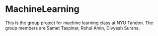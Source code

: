 # MachineLearning
This is the group project for machine learning class at NYU Tandon. The group members are Samet Taspinar, Rohul Amin, Divyesh Surana.  
